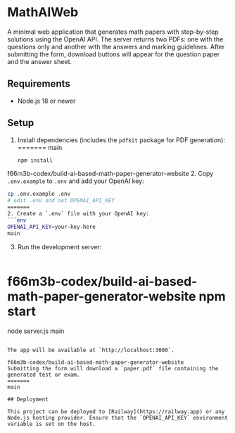 # MathAIWeb

A minimal web application that generates math papers with step-by-step solutions using the OpenAI API. The server returns two PDFs: one with the questions only and another with the answers and marking guidelines.
After submitting the form, download buttons will appear for the question paper and the answer sheet.

## Requirements

- Node.js 18 or newer

## Setup

1. Install dependencies (includes the `pdfkit` package for PDF generation):
=======
main
   ```bash
   npm install
   ```

f66m3b-codex/build-ai-based-math-paper-generator-website
2. Copy `.env.example` to `.env` and add your OpenAI key:
   ```bash
   cp .env.example .env
   # edit .env and set OPENAI_API_KEY
=======
2. Create a `.env` file with your OpenAI key:
   ```env
   OPENAI_API_KEY=your-key-here
main
   ```

3. Run the development server:
   ```bash
f66m3b-codex/build-ai-based-math-paper-generator-website
   npm start
=======
   node server.js
main
   ```

The app will be available at `http://localhost:3000`.

f66m3b-codex/build-ai-based-math-paper-generator-website
Submitting the form will download a `paper.pdf` file containing the generated test or exam.
=======
main

## Deployment

This project can be deployed to [Railway](https://railway.app) or any Node.js hosting provider. Ensure that the `OPENAI_API_KEY` environment variable is set on the host.

